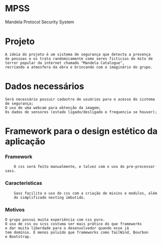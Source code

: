 # MPSS
 Mandela Protocol Security System

# Projeto

    A ideia do projeto é um sistema de segurança que detecta a presença
    de pessoas e os trata randomicamente como seres ficticios do mito de 
    terror popular da internet chamado "Mandela Catalogue", 
    recriando a atmosfera da obra e brincando com o imaginário do grupo.

# Dados necessários

    Será necessário possuir cadastro de usuários para o acesso do sistema de segurança; 
    O uso de uma webcam para obtenção da imagem; 
    Os dados de sensores (estado ligado/desligado e frequencia se houver);

# Framework para o design estético da aplicação
   ### Framework
        O css será feito manualmente, e talvez com o uso do pre-processor sass.

   ### Caracteristicas
        Sass facilita o uso do css com a criação de mixins e modulos, além
        do simplificado nesting imbutido.

   ### Motivos
    O grupo possui muita experiência com css puro.
    O uso de css ou scss costuma ser mais prático do que frameworks 
    e dar muita liberdade para o desenvolvedor quando esse já 
    tem domínio. É menos poluído que frameworks como TailWind, Bourbon 
    e Bootstrap.